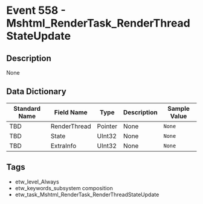 # Event 558 - Mshtml_RenderTask_RenderThreadStateUpdate

## Description
None

## Data Dictionary
|Standard Name|Field Name|Type|Description|Sample Value|
|---|---|---|---|---|
|TBD|RenderThread|Pointer|None|`None`|
|TBD|State|UInt32|None|`None`|
|TBD|ExtraInfo|UInt32|None|`None`|

## Tags
* etw_level_Always
* etw_keywords_subsystem composition
* etw_task_Mshtml_RenderTask_RenderThreadStateUpdate